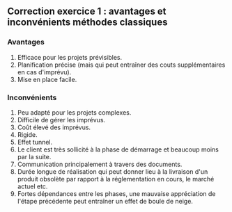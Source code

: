 ## Correction exercice 1 : avantages et inconvénients méthodes classiques

### Avantages

1. Efficace pour les projets prévisibles.
2. Planification précise (mais qui peut entraîner des couts supplémentaires en cas d'imprévu).
3. Mise en place facile.

### Inconvénients

1. Peu adapté pour les projets complexes.
2. Difficile de gérer les imprévus.
3. Coût élevé des imprévus.
3. Rigide.
4. Effet tunnel.
5. Le client est très sollicité à la phase de démarrage et beaucoup moins par la suite.
6. Communication principalement à travers des documents.
7. Durée longue de réalisation qui peut donner lieu à la livraison d'un produit obsolète par rapport à la réglementation en cours, le marché actuel etc.
8. Fortes dépendances entre les phases, une mauvaise appréciation de l'étape précédente peut entraîner un effet de boule de neige.
